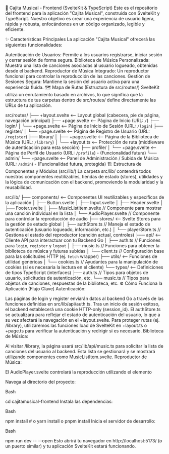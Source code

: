 🎵 Cajita Musical - Frontend (SvelteKit & TypeScript)
Este es el repositorio del frontend para la aplicación "Cajita Musical", construida con SvelteKit y TypeScript. Nuestro objetivo es crear una experiencia de usuario ligera, rápida y robusta, enfocándonos en un código organizado, legible y eficiente.

✨ Características Principales
La aplicación "Cajita Musical" ofrecerá las siguientes funcionalidades:

Autenticación de Usuarios: Permite a los usuarios registrarse, iniciar sesión y cerrar sesión de forma segura.
Biblioteca de Música Personalizada: Muestra una lista de canciones asociadas al usuario logueado, obtenidas desde el backend.
Reproductor de Música Integrado: Un reproductor funcional para controlar la reproducción de las canciones.
Gestión de Sesiones Segura: Mantiene la sesión del usuario activa para una experiencia fluida.
🗺️ Mapa de Rutas (Estructura de src/routes/)
SvelteKit utiliza un enrutamiento basado en archivos, lo que significa que la estructura de tus carpetas dentro de src/routes/ define directamente las URLs de tu aplicación.

src/routes/
├── +layout.svelte <-- Layout global (cabecera, pie de página, navegación principal)
├── +page.svelte <-- Página de Inicio (URL: `/`)
├── login/
│ └── +page.svelte <-- Página de Inicio de Sesión (URL: `/login`)
├── register/
│ └── +page.svelte <-- Página de Registro de Usuario (URL: `/register`)
├── library/
│ ├── +page.svelte <-- Página de la Biblioteca de Música (URL: `/library`)
│ └── +layout.ts <-- Protección de ruta (middleware de autenticación para esta sección)
├── profile/
│ └── +page.svelte <-- Página de Perfil de Usuario (URL: `/profile`) - (Funcionalidad futura)
└── admin/
└── +page.svelte <-- Panel de Administración / Subida de Música (URL: `/admin`) - (Funcionalidad futura, protegida)
🏗️ Estructura de Componentes y Módulos (src/lib/)
La carpeta src/lib/ contendrá todos nuestros componentes reutilizables, tiendas de estado (stores), utilidades y la lógica de comunicación con el backend, promoviendo la modularidad y la reusabilidad.

src/lib/
├── components/ <-- Componentes UI reutilizables y específicos de la aplicación
│ ├── Button.svelte
│ ├── Input.svelte
│ ├── Header.svelte
│ ├── Footer.svelte
│ ├── MusicListItem.svelte // Componente para mostrar una canción individual en la lista
│ └── AudioPlayer.svelte // Componente para controlar la reproducción de audio
├── stores/ <-- Svelte Stores para la gestión de estado global
│ ├── authStore.ts // Maneja el estado de autenticación (usuario logueado, información, etc.)
│ └── playerStore.ts // Gestiona el estado del reproductor (canción actual, controles)
├── api/ <-- Cliente API para interactuar con tu Backend Go
│ ├── auth.ts // Funciones para `login`, `register` y `logout`
│ ├── music.ts // Funciones para obtener la biblioteca de música y futuras subidas
│ └── client.ts // Configuración base para las solicitudes HTTP (ej. `fetch` wrapper)
├── utils/ <-- Funciones de utilidad genéricas
│ └── cookies.ts // Ayudantes para la manipulación de cookies (si es necesaria la lectura en el cliente)
└── types/ <-- Definiciones de tipos TypeScript (interfaces)
├── auth.ts // Tipos para objetos de usuario, solicitudes de autenticación, etc.
└── music.ts // Tipos para objetos de canciones, respuestas de la biblioteca, etc.
⚙️ Cómo Funciona la Aplicación (Flujo Clave)
Autenticación:

Las páginas de login y register enviarán datos al backend Go a través de las funciones definidas en src/lib/api/auth.ts.
Tras un inicio de sesión exitoso, el backend establecerá una cookie HTTP-only (session_id).
El authStore.ts se actualizará para reflejar el estado de autenticación del usuario, lo que a su vez afectará la navegación en el +layout.svelte.
Para proteger rutas (ej. /library), utilizaremos las funciones load de SvelteKit en +layout.ts o +page.ts para verificar la autenticación y redirigir si es necesario.
Biblioteca de Música:

Al visitar /library, la página usará src/lib/api/music.ts para solicitar la lista de canciones del usuario al backend.
Esta lista se gestionará y se mostrará utilizando componentes como MusicListItem.svelte.
Reproductor de Música:

El AudioPlayer.svelte controlará la reproducción utilizando el elemento <audio> de HTML.
El playerStore.ts mantendrá el estado global de la reproducción para que cualquier parte de la aplicación pueda saber qué canción está sonando.
▶️ Ejecutando el Proyecto
Para poner en marcha tu entorno de desarrollo frontend:

Navega al directorio del proyecto:

Bash

cd cajitamusical-frontend
Instala las dependencias:

Bash

npm install # o yarn install o pnpm install
Inicia el servidor de desarrollo:

Bash

npm run dev -- --open
Esto abrirá tu navegador en http://localhost:5173/ (o un puerto similar) y tu aplicación SvelteKit estará funcionando.
